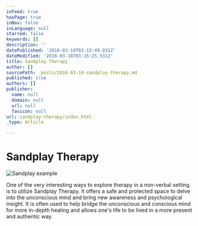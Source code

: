 ```yaml
---
inFeed: true
hasPage: true
inNav: false
inLanguage: null
starred: false
keywords: []
description: ''
datePublished: '2016-03-18T03:15:49.031Z'
dateModified: '2016-03-18T03:15:25.531Z'
title: Sandplay Therapy
author: []
sourcePath: _posts/2016-03-18-sandplay-therapy.md
published: true
authors: []
publisher:
  name: null
  domain: null
  url: null
  favicon: null
url: sandplay-therapy/index.html
_type: Article

---
```

# Sandplay Therapy
![Sandplay example](https://the-grid-user-content.s3-us-west-2.amazonaws.com/45cd51df-5c3f-44ae-b85f-482cbb425fc7.jpg)

One of the very interesting ways to explore therapy in a non-verbal setting is to utilize Sandplay Therapy. It offers a safe and protected space to delve into the unconscious mind and bring new awareness and psychological insight. It is often used to help bridge the unconscious and conscious mind for more in-depth healing and allows one's life to be lived in a more present and authentic way.